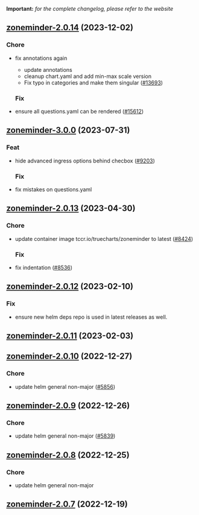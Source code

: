 **Important:**
*for the complete changelog, please refer to the website*




## [zoneminder-2.0.14](https://github.com/truecharts/charts/compare/zoneminder-3.0.0...zoneminder-2.0.14) (2023-12-02)

### Chore

- fix annotations again
  - update annotations
  - cleanup chart.yaml and add min-max scale version
  - Fix typo in categories and make them singular ([#13693](https://github.com/truecharts/charts/issues/13693))
  
  ### Fix

- ensure all questions.yaml can be rendered ([#15612](https://github.com/truecharts/charts/issues/15612))
  
  











## [zoneminder-3.0.0](https://github.com/truecharts/charts/compare/zoneminder-2.0.13...zoneminder-3.0.0) (2023-07-31)

### Feat

- hide advanced ingress options behind checbox ([#9203](https://github.com/truecharts/charts/issues/9203))
  
  ### Fix

- fix mistakes on questions.yaml
  
  


## [zoneminder-2.0.13](https://github.com/truecharts/charts/compare/zoneminder-2.0.12...zoneminder-2.0.13) (2023-04-30)

### Chore

- update container image tccr.io/truecharts/zoneminder to latest ([#8424](https://github.com/truecharts/charts/issues/8424))
  
  ### Fix

- fix indentation ([#8536](https://github.com/truecharts/charts/issues/8536))
  
  


## [zoneminder-2.0.12](https://github.com/truecharts/charts/compare/zoneminder-2.0.11...zoneminder-2.0.12) (2023-02-10)

### Fix

- ensure new helm deps repo is used in latest releases as well.
  
  


## [zoneminder-2.0.11](https://github.com/truecharts/charts/compare/zoneminder-2.0.10...zoneminder-2.0.11) (2023-02-03)




## [zoneminder-2.0.10](https://github.com/truecharts/charts/compare/zoneminder-2.0.9...zoneminder-2.0.10) (2022-12-27)

### Chore

- update helm general non-major ([#5856](https://github.com/truecharts/charts/issues/5856))
  
  


## [zoneminder-2.0.9](https://github.com/truecharts/charts/compare/zoneminder-2.0.8...zoneminder-2.0.9) (2022-12-26)

### Chore

- update helm general non-major ([#5839](https://github.com/truecharts/charts/issues/5839))
  
  


## [zoneminder-2.0.8](https://github.com/truecharts/charts/compare/zoneminder-2.0.7...zoneminder-2.0.8) (2022-12-25)

### Chore

- update helm general non-major
  
  


## [zoneminder-2.0.7](https://github.com/truecharts/charts/compare/zoneminder-2.0.6...zoneminder-2.0.7) (2022-12-19)
